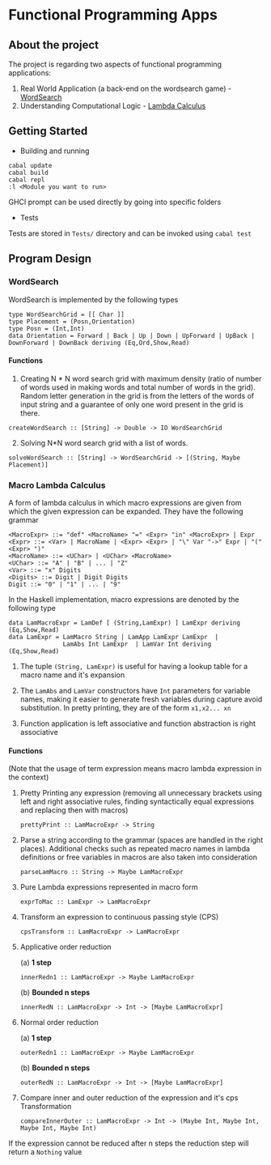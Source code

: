 # Functional Programming Apps

## About the project

The project is regarding two aspects of functional programming applications:

1. Real World Application (a back-end on the wordsearch game) - [WordSearch](src/WordSearch)
2. Understanding Computational Logic - [Lambda Calculus](src/LambdaCalculus)

## Getting Started

* Building and running

```
cabal update
cabal build
cabal repl
:l <Module you want to run>
```
GHCI prompt can be used directly by going into specific folders

* Tests

Tests are stored in `Tests/` directory and can be invoked using `cabal test`


## Program Design

### WordSearch
WordSearch is implemented by the following types

```
type WordSearchGrid = [[ Char ]]
type Placement = (Posn,Orientation)
type Posn = (Int,Int)
data Orientation = Forward | Back | Up | Down | UpForward | UpBack | DownForward | DownBack deriving (Eq,Ord,Show,Read)
```

#### Functions
1. Creating N * N word search grid with maximum density (ratio of number of words used in making words and total number of words in the grid). Random letter generation in the grid is from the letters of the words of input string and a guarantee of only one word present in the grid is there.

`createWordSearch :: [String] -> Double -> IO WordSearchGrid`

2. Solving N*N word search grid with a list of words.

`solveWordSearch :: [String] -> WordSearchGrid -> [(String, Maybe Placement)]`


### Macro Lambda Calculus

A form of lambda calculus in which macro expressions are given from which the given expression can be expanded. They have the following grammar

```
<MacroExpr> ::= "def" <MacroName> "=" <Expr> "in" <MacroExpr> | Expr
<Expr> ::= <Var> | MacroName | <Expr> <Expr> | "\" Var "->" Expr | "(" <Expr> ")"
<MacroName> ::= <UChar> | <UChar> <MacroName>
<UChar> ::= "A" | "B" | ... | "Z"
<Var> ::= "x" Digits
<Digits> ::= Digit | Digit Digits
Digit ::= "0" | "1" | ... | "9"
```
In the Haskell implementation, macro expressions are denoted by the following type

```
data LamMacroExpr = LamDef [ (String,LamExpr) ] LamExpr deriving (Eq,Show,Read)
data LamExpr = LamMacro String | LamApp LamExpr LamExpr  |
               LamAbs Int LamExpr  | LamVar Int deriving (Eq,Show,Read)
```
1. The tuple `(String, LamExpr)` is useful for having a lookup table for a macro name and it's expansion

2. The `LamAbs` and `LamVar` constructors have `Int` parameters for variable names, making it easier to generate fresh variables during capture avoid substitution. In pretty printing, they are of the form `x1,x2... xn`

3. Function application is left associative and function abstraction is right associative

#### Functions

(Note that the usage of term expression means macro lambda expression in the context)
1. Pretty Printing any expression (removing all unnecessary brackets using left and right associative rules, finding syntactically equal expressions and replacing then with macros)

   `prettyPrint :: LamMacroExpr -> String`

2. Parse a string according to the grammar (spaces are handled in the right places). Additional checks such as repeated macro names in lambda definitions or free variables in macros are also taken into consideration

   `parseLamMacro :: String -> Maybe LamMacroExpr`

3. Pure Lambda expressions represented in macro form

   `exprToMac :: LamExpr -> LamMacroExpr`

4. Transform an expression to continuous passing style (CPS)

   `cpsTransform :: LamMacroExpr -> LamMacroExpr`

5. Applicative order reduction

   (a) **1 step**

   `innerRedn1 :: LamMacroExpr -> Maybe LamMacroExpr`

   (b) **Bounded n steps**

   `innerRedN :: LamMacroExpr -> Int -> [Maybe LamMacroExpr]`

6. Normal order reduction

   (a) **1 step**

   `outerRedn1 :: LamMacroExpr -> Maybe LamMacroExpr`

   (b) **Bounded n steps**

   `outerRedN :: LamMacroExpr -> Int -> [Maybe LamMacroExpr]`

7. Compare inner and outer reduction of the expression and it's cps Transformation

   `compareInnerOuter :: LamMacroExpr -> Int -> (Maybe Int, Maybe Int, Maybe Int, Maybe Int)`

If the expression cannot be reduced after n steps the reduction step will return a `Nothing` value
